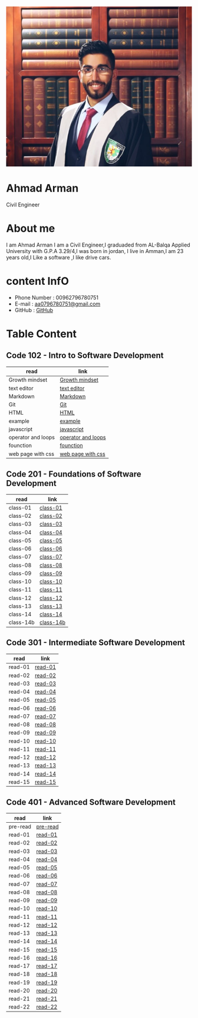 ![img](assets/ahmad3.jpeg)

#  **Ahmad Arman**

   Civil Engineer 

#  **About me**

I am Ahmad Arman I am a Civil Engineer,I graduaded from AL-Balqa Applied University with G.P.A 3.29/4,I was born in  jordan, 
I live in Amman,I am 23 years old,I Like a software ,I like drive cars.  
 
# **content InfO** 

 * Phone Number : 00962796780751
 * E-mail : aa0796780751@gmail.com
 * GitHub : [GitHub](https://github.com/ahmad-arman)

# **Table Content**

## **Code 102 - Intro to Software Development**

| read                     |link         |
|-----------               |-------------|
|  Growth mindset          | [Growth mindset](102/mindset.md)|
|text editor               |[text editor ](102/read01.md)|
|Markdown                  |[Markdown](102/read02a.md)|
| Git                      |[Git](102/read02b.md)|
| HTML                     | [HTML](102/read03.md) |
|example                   |[example](102/example.html)|
|javascript                |[javascript](102/read04.md)|
|operator and loops        | [operator and loops](102/read05.md)|
|founction                 | [founction](102/read06a.md)|
|web page with css         | [web page with css](102/read06b.md)|

 
## **Code 201 - Foundations of Software Development**

| read      |link |
|-----------|-------------|
|class-01   | [class-01](201/class-01.md)|
|class-02   | [class-02](201/calss-02.md)|
|class-03   | [class-03](201/class-03.md)|
|class-04   | [class-04](201/class-04.md)|
|class-05   | [class-05](201/class-05.md)|
|class-06   | [class-06](201/class-06.md)|
|class-07   | [class-07](201/class-07.md)|
|class-08   | [class-08](201/class-08.md)|
|class-09   | [class-09](201/class-09.md)|
|class-10   | [class-10](201/class-10.md)|
|class-11   | [class-11](201/class-11.md)|
|class-12   | [class-12](201/class-12.md)|
|class-13   | [class-13](201/class-13.md)|
|class-14   | [class-14](201/class-14.md)|
|class-14b  | [class-14b](201/class-14b.md)|


## **Code 301 - Intermediate Software Development**

| read      |    link     |
|-----------|-------------|
|  read-01  |[read-01](301/read-01.md)|
|  read-02  |[read-02](301/read-02.md)|
|  read-03  |[read-03](301/read-03.md)|
|  read-04  |[read-04](301/read-04.md)|
|  read-05  |[read-05](301/read-05.md)|
|  read-06  |[read-06](301/read-06.md)|
|  read-07  |[read-07](301/read-07.md)|
|  read-08  |[read-08](301/read-08.md)|
|  read-09  |[read-09](301/read-09.md)|
|  read-10  |[read-10](301/read-10.md)|
|  read-11  |[read-11](301/read-11.md)|
|  read-12  |[read-12](301/read-12.md)|
|  read-13  |[read-13](301/read-13.md)|
|  read-14  |[read-14](301/read-14.md)|
|  read-15  |[read-15](301/read-15.md)|
 


## **Code 401 - Advanced Software Development**

| read      |    link     |
|-----------|-------------|
| pre-read  |[pre-read](401/pre-read.md)|
|  read-01  |[read-01](401/read-01.md)|
|  read-02  |[read-02](401/read-02.md)|
|  read-03  |[read-03](401/read-03.md)|
|  read-04  |[read-04](401/read-04.md)|
|  read-05  |[read-05](401/read-05.md)|
|  read-06  |[read-06](401/read-06.md)|
|  read-07  |[read-07](401/read-07.md)|
|  read-08  |[read-08](401/read-08.md)|
|  read-09  |[read-09](401/read-09.md)|
|  read-10  |[read-10](401/read-10.md)|
|  read-11  |[read-11](401/read-11.md)|
|  read-12  |[read-12](401/read-12.md)|
|  read-13  |[read-13](401/read-13.md)|
|  read-14  |[read-14](401/read-14.md)|
|  read-15  |[read-15](401/read-15.md)|
|  read-16  |[read-16](401/read-16.md)|
|  read-17  |[read-17](401/read-17.md)|
|  read-18  |[read-18](401/read-18.md)|
|  read-19  |[read-19](401/read-19.md)|
|  read-20  |[read-20](401/read-20.md)|
|  read-21  |[read-21](401/read-21.md)|
|  read-22  |[read-22](401/read-22.md)|
 
 